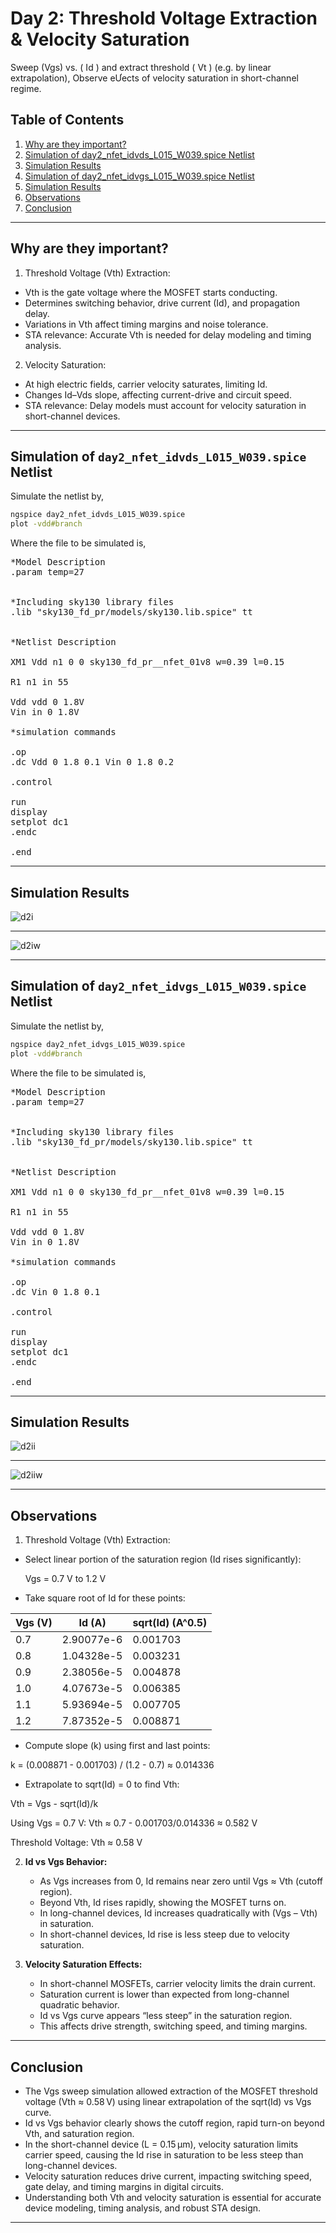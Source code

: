 # Day 2: Threshold Voltage Extraction & Velocity Saturation

Sweep (Vgs) vs. ( Id ) and extract threshold ( Vt ) (e.g. by linear extrapolation), Observe eƯects of velocity saturation in short-channel regime.

## Table of Contents

1. [Why are they important?](#why-are-they-important)
2. [Simulation of day2_nfet_idvds_L015_W039.spice Netlist](#simulation-of-day2_nfet_idvds_l015_w039spice-netlist)
3. [Simulation Results](#simulation-results)
4. [Simulation of day2_nfet_idvgs_L015_W039.spice Netlist](#simulation-of-day2_nfet_idvgs_l015_w039spice-netlist)
5. [Simulation Results](#simulation-results-1)
6. [Observations](#observations)
7. [Conclusion](#conclusion)

---

## Why are they important?

1. Threshold Voltage (Vth) Extraction:
- Vth is the gate voltage where the MOSFET starts conducting.
- Determines switching behavior, drive current (Id), and propagation delay.
- Variations in Vth affect timing margins and noise tolerance.
- STA relevance: Accurate Vth is needed for delay modeling and timing analysis.

2. Velocity Saturation:
- At high electric fields, carrier velocity saturates, limiting Id.
- Changes Id–Vds slope, affecting current-drive and circuit speed.
- STA relevance: Delay models must account for velocity saturation in short-channel devices.

---

## Simulation of `day2_nfet_idvds_L015_W039.spice` Netlist

Simulate the netlist by,

```bash
ngspice day2_nfet_idvds_L015_W039.spice
plot -vdd#branch 
```

Where the file to be simulated is,

<pre>
*Model Description
.param temp=27


*Including sky130 library files
.lib "sky130_fd_pr/models/sky130.lib.spice" tt


*Netlist Description

XM1 Vdd n1 0 0 sky130_fd_pr__nfet_01v8 w=0.39 l=0.15

R1 n1 in 55

Vdd vdd 0 1.8V
Vin in 0 1.8V

*simulation commands

.op
.dc Vdd 0 1.8 0.1 Vin 0 1.8 0.2

.control

run
display
setplot dc1
.endc

.end
</pre>

---

## Simulation Results

![d2i](Images/d2i.png)

---

![d2iw](Images/d2iw.png)

---


## Simulation of `day2_nfet_idvgs_L015_W039.spice` Netlist

Simulate the netlist by,

```bash
ngspice day2_nfet_idvgs_L015_W039.spice
plot -vdd#branch 
```

Where the file to be simulated is,

<pre>
*Model Description
.param temp=27


*Including sky130 library files
.lib "sky130_fd_pr/models/sky130.lib.spice" tt


*Netlist Description

XM1 Vdd n1 0 0 sky130_fd_pr__nfet_01v8 w=0.39 l=0.15

R1 n1 in 55

Vdd vdd 0 1.8V
Vin in 0 1.8V

*simulation commands

.op
.dc Vin 0 1.8 0.1 

.control

run
display
setplot dc1
.endc

.end
</pre>

---

## Simulation Results

![d2ii](Images/d2ii.png)

---

![d2iiw](Images/d2iiw.png)

---

## Observations

1. Threshold Voltage (Vth) Extraction:

- Select linear portion of the saturation region (Id rises significantly):

   Vgs = 0.7 V to 1.2 V

- Take square root of Id for these points:

| Vgs (V) | Id (A)     | sqrt(Id) (A^0.5) |
| ------- | ---------- | ---------------- |
| 0.7     | 2.90077e-6 | 0.001703         |
| 0.8     | 1.04328e-5 | 0.003231         |
| 0.9     | 2.38056e-5 | 0.004878         |
| 1.0     | 4.07673e-5 | 0.006385         |
| 1.1     | 5.93694e-5 | 0.007705         |
| 1.2     | 7.87352e-5 | 0.008871         |


- Compute slope (k) using first and last points:

k = (0.008871 - 0.001703) / (1.2 - 0.7) ≈ 0.014336

- Extrapolate to sqrt(Id) = 0 to find Vth:

Vth = Vgs - sqrt(Id)/k

Using Vgs = 0.7 V: Vth ≈ 0.7 - 0.001703/0.014336 ≈ 0.582 V

Threshold Voltage: Vth ≈ 0.58 V


2. **Id vs Vgs Behavior:**
   - As Vgs increases from 0, Id remains near zero until Vgs ≈ Vth (cutoff region).
   - Beyond Vth, Id rises rapidly, showing the MOSFET turns on.
   - In long-channel devices, Id increases quadratically with (Vgs – Vth) in saturation.
   - In short-channel devices, Id rise is less steep due to velocity saturation.

3. **Velocity Saturation Effects:**
   - In short-channel MOSFETs, carrier velocity limits the drain current.
   - Saturation current is lower than expected from long-channel quadratic behavior.
   - Id vs Vgs curve appears “less steep” in the saturation region.
   - This affects drive strength, switching speed, and timing margins.

---

## Conclusion

- The Vgs sweep simulation allowed extraction of the MOSFET threshold voltage (Vth ≈ 0.58 V) using linear extrapolation of the sqrt(Id) vs Vgs curve.  
- Id vs Vgs behavior clearly shows the cutoff region, rapid turn-on beyond Vth, and saturation region.  
- In the short-channel device (L = 0.15 µm), velocity saturation limits carrier speed, causing the Id rise in saturation to be less steep than long-channel devices.  
- Velocity saturation reduces drive current, impacting switching speed, gate delay, and timing margins in digital circuits.  
- Understanding both Vth and velocity saturation is essential for accurate device modeling, timing analysis, and robust STA design.  

---